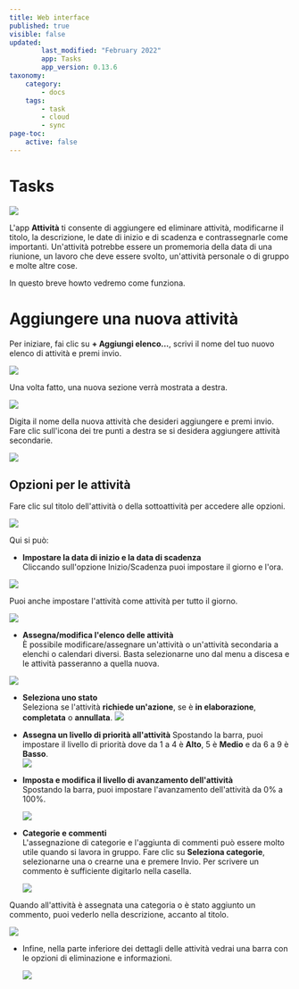 ```yaml
---
title: Web interface
published: true
visible: false
updated:
        last_modified: "February 2022"
        app: Tasks
        app_version: 0.13.6
taxonomy:
    category:
        - docs
    tags:
        - task
        - cloud
        - sync
page-toc:
    active: false
---
```


# Tasks

![](en/main.png)

L'app **Attività** ti consente di aggiungere ed eliminare attività, modificarne il titolo, la descrizione, le date di inizio e di scadenza e contrassegnarle come importanti. Un'attività potrebbe essere un promemoria della data di una riunione, un lavoro che deve essere svolto, un'attività personale o di gruppo e molte altre cose.

In questo breve howto vedremo come funziona.

# Aggiungere una nuova attività
Per iniziare, fai clic su **+ Aggiungi elenco...**, scrivi il nome del tuo nuovo elenco di attività e premi invio. 

![](en/add_task.gif)

Una volta fatto, una nuova sezione verrà mostrata a destra. 

![](en/add_tasks_window.png)

Digita il nome della nuova attività che desideri aggiungere e premi invio. Fare clic sull'icona dei tre punti a destra se si desidera aggiungere attività secondarie. 

![](en/add_tasks.gif)

## Opzioni per le attività
Fare clic sul titolo dell'attività o della sottoattività per accedere alle opzioni. 

![](en/tasks_options.png)

Qui si può:

- **Impostare la data di inizio e la data di scadenza**<br>
Cliccando sull'opzione Inizio/Scadenza puoi impostare il giorno e l'ora. 

![](en/start_due_date.gif)

 Puoi anche impostare l'attività come attività per tutto il giorno. 

  ![](en/all_day.png)

- **Assegna/modifica l'elenco delle attività**<br>
   È possibile modificare/assegnare un'attività o un'attività secondaria a elenchi o calendari diversi. Basta selezionarne uno dal menu a discesa e le attività passeranno a quella nuova. 

![](en/assign_list.gif)

- **Seleziona uno stato**<br>
   Seleziona se l'attività **richiede un'azione**, se è **in elaborazione**, **completata** o **annullata**. 
  ![](en/status.gif)

- **Assegna un livello di priorità all'attività**
   Spostando la barra, puoi impostare il livello di priorità dove da 1 a 4 è **Alto**, 5 è **Medio** e da 6 a 9 è **Basso**.   
  ![](en/priority.gif)

- **Imposta e modifica il livello di avanzamento dell'attività**<br>
   Spostando la barra, puoi impostare l'avanzamento dell'attività da 0% a 100%. 
   
  ![](en/progress.gif)

- **Categorie e commenti**<br>
   L'assegnazione di categorie e l'aggiunta di commenti può essere molto utile quando si lavora in gruppo. Fare clic su **Seleziona categorie**, selezionarne una o crearne una e premere Invio. Per scrivere un commento è sufficiente digitarlo nella casella. 
   
  ![](en/categories_comments.gif)

Quando all'attività è assegnata una categoria o è stato aggiunto un commento, puoi vederlo nella descrizione, accanto al titolo. 

  ![](en/categories_comments.png)

- Infine, nella parte inferiore dei dettagli delle attività vedrai una barra con le opzioni di eliminazione e informazioni. 

  ![](en/info.png)
